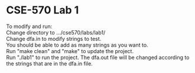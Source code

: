 # CSE-570 Lab 1

To modify and run:  
Change directory to .../cse570/labs/lab1/  
Change dfa.in to modify strings to test.  
You should be able to add as many strings as you want to.  
Run "make clean" and "make" to update the project.  
Run "./lab1" to run the project. The dfa.out file will be changed according to the strings that are in the dfa.in file.  
